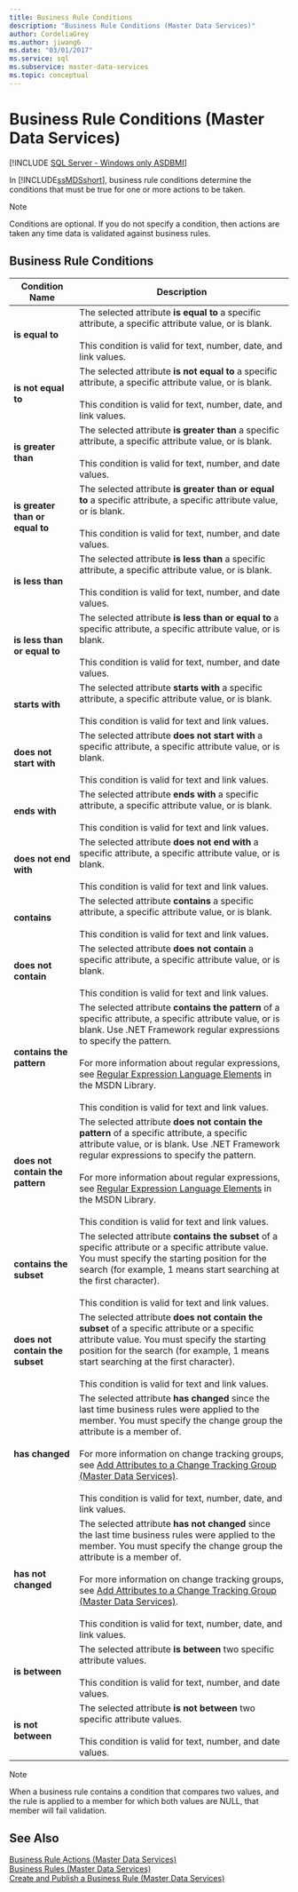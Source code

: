 ```yaml
---
title: Business Rule Conditions
description: "Business Rule Conditions (Master Data Services)"
author: CordeliaGrey
ms.author: jiwang6
ms.date: "03/01/2017"
ms.service: sql
ms.subservice: master-data-services
ms.topic: conceptual
---
```

# Business Rule Conditions (Master Data Services)

[!INCLUDE [SQL Server - Windows only ASDBMI](../includes/applies-to-version/sql-windows-only-asdbmi.md)]

  In [!INCLUDE[ssMDSshort](../includes/ssmdsshort-md.md)], business rule conditions determine the conditions that must be true for one or more actions to be taken.  
  
> [!NOTE]  
>  Conditions are optional. If you do not specify a condition, then actions are taken any time data is validated against business rules.  
  
## Business Rule Conditions  
  
|Condition Name|Description|  
|--------------------|-----------------|  
|**is equal to**|The selected attribute **is equal to** a specific attribute, a specific attribute value, or is blank.<br /><br /> This condition is valid for text, number, date, and link values.|  
|**is not equal to**|The selected attribute **is not equal to** a specific attribute, a specific attribute value, or is blank.<br /><br /> This condition is valid for text, number, date, and link values.|  
|**is greater than**|The selected attribute **is greater than** a specific attribute, a specific attribute value, or is blank.<br /><br /> This condition is valid for text, number, and date values.|  
|**is greater than or equal to**|The selected attribute **is greater than or equal to** a specific attribute, a specific attribute value, or is blank.<br /><br /> This condition is valid for text, number, and date values.|  
|**is less than**|The selected attribute **is less than** a specific attribute, a specific attribute value, or is blank.<br /><br /> This condition is valid for text, number, and date values.|  
|**is less than or equal to**|The selected attribute **is less than or equal to** a specific attribute, a specific attribute value, or is blank.<br /><br /> This condition is valid for text, number, and date values.|  
|**starts with**|The selected attribute **starts with** a specific attribute, a specific attribute value, or is blank.<br /><br /> This condition is valid for text and link values.|  
|**does not start with**|The selected attribute **does not start with** a specific attribute, a specific attribute value, or is blank.<br /><br /> This condition is valid for text and link values.|  
|**ends with**|The selected attribute **ends with** a specific attribute, a specific attribute value, or is blank.<br /><br /> This condition is valid for text and link values.|  
|**does not end with**|The selected attribute **does not end with** a specific attribute, a specific attribute value, or is blank.<br /><br /> This condition is valid for text and link values.|  
|**contains**|The selected attribute **contains** a specific attribute, a specific attribute value, or is blank.<br /><br /> This condition is valid for text and link values.|  
|**does not contain**|The selected attribute **does not contain** a specific attribute, a specific attribute value, or is blank.<br /><br /> This condition is valid for text and link values.|  
|**contains the pattern**|The selected attribute **contains the pattern** of a specific attribute, a specific attribute value, or is blank. Use .NET Framework regular expressions to specify the pattern.<br /><br /> For more information about regular expressions, see [Regular Expression Language Elements](/dotnet/standard/base-types/regular-expression-language-quick-reference) in the MSDN Library.<br /><br /> This condition is valid for text and link values.|  
|**does not contain the pattern**|The selected attribute **does not contain the pattern** of a specific attribute, a specific attribute value, or is blank. Use .NET Framework regular expressions to specify the pattern.<br /><br /> For more information about regular expressions, see [Regular Expression Language Elements](/dotnet/standard/base-types/regular-expression-language-quick-reference) in the MSDN Library.<br /><br /> This condition is valid for text and link values.|  
|**contains the subset**|The selected attribute **contains the subset** of a specific attribute or a specific attribute value. You must specify the starting position for the search (for example, 1 means start searching at the first character).<br /><br /> This condition is valid for text and link values.|  
|**does not contain the subset**|The selected attribute **does not contain the subset** of a specific attribute or a specific attribute value. You must specify the starting position for the search (for example, 1 means start searching at the first character).<br /><br /> This condition is valid for text and link values.|  
|**has changed**|The selected attribute **has changed** since the last time business rules were applied to the member. You must specify the change group the attribute is a member of.<br /><br /> For more information on change tracking groups, see [Add Attributes to a Change Tracking Group &#40;Master Data Services&#41;](../master-data-services/add-attributes-to-a-change-tracking-group-master-data-services.md).<br /><br /> This condition is valid for text, number, date, and link values.|  
|**has not changed**|The selected attribute **has not changed** since the last time business rules were applied to the member. You must specify the change group the attribute is a member of.<br /><br /> For more information on change tracking groups, see [Add Attributes to a Change Tracking Group &#40;Master Data Services&#41;](../master-data-services/add-attributes-to-a-change-tracking-group-master-data-services.md).<br /><br /> This condition is valid for text, number, date, and link values.|  
|**is between**|The selected attribute **is between** two specific attribute values.<br /><br /> This condition is valid for text, number, and date values.|  
|**is not between**|The selected attribute **is not between** two specific attribute values.<br /><br /> This condition is valid for text, number, and date values.|  
  
> [!NOTE]  
>  When a business rule contains a condition that compares two values, and the rule is applied to a member for which both values are NULL, that member will fail validation.  
  
## See Also  
 [Business Rule Actions &#40;Master Data Services&#41;](../master-data-services/business-rule-actions-master-data-services.md)   
 [Business Rules &#40;Master Data Services&#41;](../master-data-services/business-rules-master-data-services.md)   
 [Create and Publish a Business Rule &#40;Master Data Services&#41;](../master-data-services/create-and-publish-a-business-rule-master-data-services.md)  
  

